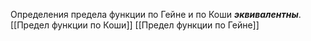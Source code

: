 Определения предела функции по Гейне и по Коши ___эквивалентны___.
[[Предел функции по Коши]]
[[Предел функции по Гейне]]
